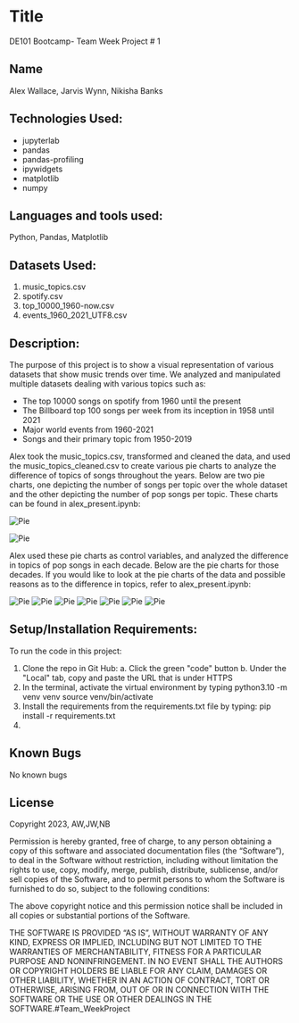# Title
DE101 Bootcamp- Team Week Project # 1

## Name
Alex Wallace, Jarvis Wynn, Nikisha Banks

## Technologies Used: 
- jupyterlab
- pandas
- pandas-profiling
- ipywidgets
- matplotlib
- numpy


## Languages and tools used: 
Python, Pandas, Matplotlib

## Datasets Used:
1. music_topics.csv
2. spotify.csv
3. top_10000_1960-now.csv
4. events_1960_2021_UTF8.csv

## Description:
The purpose of this project is to show a visual representation of various datasets that show music trends over time. We analyzed and manipulated multiple datasets dealing with various topics such as:
- The top 10000 songs on spotify from 1960 until the present
- The Billboard top 100 songs per week from its inception in 1958 until 2021
- Major world events from 1960-2021
- Songs and their primary topic from 1950-2019

Alex took the music_topics.csv, transformed and cleaned the data, and used the music_topics_cleaned.csv to create various pie charts to analyze the difference of topics of songs throughout the years. Below are two pie charts, one depicting the number of songs per topic over the whole dataset and the other depicting the number of pop songs per topic. These charts can be found in alex_present.ipynb:

![Pie](https://github.com/jarviswynn123/Team_Week/blob/main/images/Songs_by_topic.png)

![Pie](https://github.com/jarviswynn123/Team_Week/blob/main/images/pop_songs_by_topic.png)

Alex used these pie charts as control variables, and analyzed the difference in topics of pop songs in each decade. Below are the pie charts for those decades. If you would like to look at the pie charts of the data and possible reasons as to the difference in topics, refer to alex_present.ipynb:

![Pie](https://github.com/jarviswynn123/Team_Week/blob/main/images/pop_50s.png)
![Pie](https://github.com/jarviswynn123/Team_Week/blob/main/images/pop_60s.png)
![Pie](https://github.com/jarviswynn123/Team_Week/blob/main/images/pop_70s.png)
![Pie](https://github.com/jarviswynn123/Team_Week/blob/main/images/pop_80s.png)
![Pie](https://github.com/jarviswynn123/Team_Week/blob/main/images/pop_90s.png)
![Pie](https://github.com/jarviswynn123/Team_Week/blob/main/images/pop_00s.png)
![Pie](https://github.com/jarviswynn123/Team_Week/blob/main/images/pop_10s.png)


## Setup/Installation Requirements:
To run the code in this project:
1. Clone the repo in Git Hub: 
   a. Click the green "code" button
   b. Under the "Local" tab, copy and paste the URL that is under HTTPS
2. In the terminal, activate the virtual environment by typing 
        python3.10 -m venv venv
        source venv/bin/activate
3. Install the requirements from the requirements.txt file by typing:
        pip install -r requirements.txt
4.  
## Known Bugs
No known bugs

## License
Copyright 2023, AW,JW,NB

Permission is hereby granted, free of charge, to any person obtaining a copy of this software and associated documentation files (the “Software”), to deal in the Software without restriction, including without limitation the rights to use, copy, modify, merge, publish, distribute, sublicense, and/or sell copies of the Software, and to permit persons to whom the Software is furnished to do so, subject to the following conditions:

The above copyright notice and this permission notice shall be included in all copies or substantial portions of the Software.

THE SOFTWARE IS PROVIDED “AS IS”, WITHOUT WARRANTY OF ANY KIND, EXPRESS OR IMPLIED, INCLUDING BUT NOT LIMITED TO THE WARRANTIES OF MERCHANTABILITY, FITNESS FOR A PARTICULAR PURPOSE AND NONINFRINGEMENT. IN NO EVENT SHALL THE AUTHORS OR COPYRIGHT HOLDERS BE LIABLE FOR ANY CLAIM, DAMAGES OR OTHER LIABILITY, WHETHER IN AN ACTION OF CONTRACT, TORT OR OTHERWISE, ARISING FROM, OUT OF OR IN CONNECTION WITH THE SOFTWARE OR THE USE OR OTHER DEALINGS IN THE SOFTWARE.#Team_WeekProject
